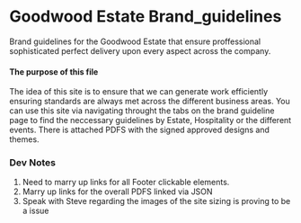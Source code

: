 # Goodwood Estate Brand_guidelines
Brand guidelines for the Goodwood Estate that ensure proffessional sophisticated perfect delivery upon every aspect across the company.

#### The purpose of this file
The idea of this site is to ensure that we can generate work efficiently ensuring standards are always met across the different business areas.
You can use this site via navigating throught the tabs on the brand guideline page to find the neccessary guidelines by Estate, Hospitality or the different events.
There is attached PDFS with the signed approved designs and themes.

### Dev Notes
1. Need to marry up links for all Footer clickable elements.
2. Marry up links for the overall PDFS linked via JSON
3. Speak with Steve regarding the images of the site sizing is proving to be a issue

